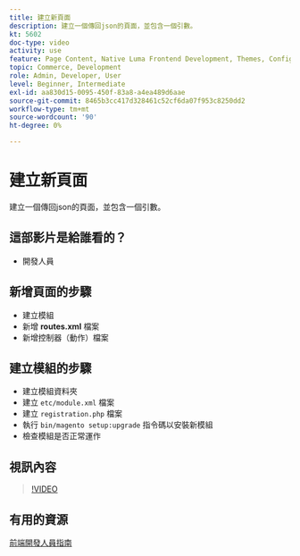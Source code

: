 ```yaml
---
title: 建立新頁面
description: 建立一個傳回json的頁面，並包含一個引數。
kt: 5602
doc-type: video
activity: use
feature: Page Content, Native Luma Frontend Development, Themes, Configuration
topic: Commerce, Development
role: Admin, Developer, User
level: Beginner, Intermediate
exl-id: aa830d15-0095-450f-83a8-a4ea489d6aae
source-git-commit: 8465b3cc417d328461c52cf6da07f953c8250dd2
workflow-type: tm+mt
source-wordcount: '90'
ht-degree: 0%

---
```


# 建立新頁面

建立一個傳回json的頁面，並包含一個引數。

## 這部影片是給誰看的？

- 開發人員

## 新增頁面的步驟

- 建立模組
- 新增 **routes.xml** 檔案
- 新增控制器（動作）檔案

## 建立模組的步驟

- 建立模組資料夾
- 建立 `etc/module.xml` 檔案
- 建立 `registration.php` 檔案
- 執行 `bin/magento setup:upgrade` 指令碼以安裝新模組
- 檢查模組是否正常運作

## 視訊內容

>[!VIDEO](https://video.tv.adobe.com/v/35816?quality=12&learn=on)

## 有用的資源

[前端開發人員指南](https://developer.adobe.com/commerce/frontend-core/guide/)
